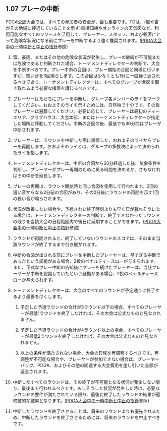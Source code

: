 ## 1.07 プレーの中断

PDGA公認大会では、すべての参加者の安全が、最も重要です。TDは、(嵐や雷がその地域に接近していることを示す)雷探知機やオンラインの天気図など、利用可能なすべてのリソースを活用して、プレーヤー、スタッフ、および観客にとって危険な状況になる前にプレーを中断するよう強く推奨されます。([PDGA大会中の一時中断と中止の指針](https://www.pdga.com/pdga-documents/tournament-resources/pdga-mid-event-suspension-and-cancellation)参照)

1. 雷、豪雨、またはその他の危険な状況が発生し、プレーの継続が不可能または危険であると判断された場合、トーナメントディレクターの判断で、大会を中断すべきです。プレー中断の合図は、プレー開始の合図と同様に行いますが、短い音を3回鳴らします。この合図は少なくとも1分に一度繰り返されるべきであり、トーナメントディレクターは、すべてのグループが合図を聞き取れるよう必要な措置を講じるべきです。

1. プレーヤーはただちにプレーを中断し、グループ各メンバーのライをマークしてください。おおよそのライを示すためには、自然物で十分です。その後プレーヤーは避難してください。必要に応じて、プレーヤーは最初のティーエリア、クラブハウス、大会本部、またはトーナメントディレクターが指定した場所に移動してください。中断の合図の後、最低でも30分間はプレーが中断されます。

1. プレーヤーは、ラウンドを中断した際に設置した、おおよそのライからプレーを再開します。おおよそのライとは、グループの多数決によって決められたライを指します。

1. トーナメントディレクターは、中断の合図から30分経過した後、気象条件を判断し、プレーヤーがプレー再開のために戻る時間を決めるか、さもなければその中断を延長します。

1. プレーの再開は、ラウンド開始時と同じ合図を使用して行われます。2回の短い音からなる2分前の合図があり、その2分後にラウンドの再開を示す1回の長い音が鳴らされます。

1. 状況が改善しない場合や、予想された終了時刻よりも早く日が暮れそうになる場合は、トーナメントディレクターの判断で、終了できなかったラウンドの残りを当該大会の日程範囲内で後日に延期することができます。([PDGA大会中の一時中断と中止の指針](https://www.pdga.com/pdga-documents/tournament-resources/pdga-mid-event-suspension-and-cancellation)参照)

1. ラウンドが再開されると、終了していないラウンドのスコアは、そのまま当該ラウンドが終了するまで引き継がれます。

1. 中断の合図が出される前にプレーを中断したプレーヤーは、早すぎる中断であったという証拠がある場合、2投のペナルティースローが与えられます。また、正式なプレー中断の告知後にプレーを続けたプレーヤーは、当該プレーヤーが中断を認識していたという証拠がある場合、2投のペナルティースローが与えられます。

1. トーナメントディレクターは、大会のすべてのラウンドが予定通りに終了するよう最善を尽くします。

    1. 予定した予選ラウンドの合計が3ラウンド以下の場合、すべてのプレーヤーが最低1ラウンドを終了しなければ、その大会は公式なものと見なされません。

    1. 予定した予選ラウンドの合計が4ラウンド以上の場合、すべてのプレーヤーが最低2ラウンドを終了しなければ、その大会は公式なものと見なされません。

    1. 以上の条件が満たされない場合、大会の日程を再調整するべきです。再調整が不可能な場合や、プレーヤーが参加できない場合は、プレーヤーパック、PDGA、およびその他の関連する大会費用を差し引いた全額が返金されます。

1. 中断したすべてのラウンドは、その終了が不可能となる状況が発生しない限り、最後まで行われるべきです。もしそうした状況が発生した時は、必要なラウンドの要件が満たされている限り、最後に終了したラウンドの結果が最終結的な結果となります。([PDGA大会中の一時中断と中止の指針](https://www.pdga.com/pdga-documents/tournament-resources/pdga-mid-event-suspension-and-cancellation)参照)

1. 中断したラウンドを終了させることは、将来のラウンドよりも優先されるため、中断したラウンドを終了させるためには、将来のラウンドを中止すべきです。

